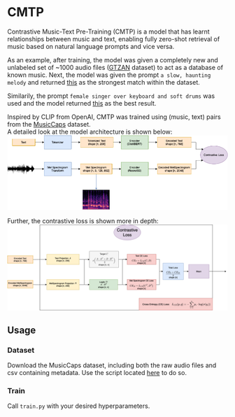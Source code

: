 # CMTP
Contrastive Music-Text Pre-Training (CMTP) is a model that has learnt relationships between music and text, enabling fully zero-shot retrieval of music based on natural language prompts and vice versa.  

As an example, after training, the model was given a completely new and unlabeled set of ~1000 audio files ([GTZAN](https://www.kaggle.com/datasets/andradaolteanu/gtzan-dataset-music-genre-classification) dataset) to act as a database of known music. Next, the model was given the prompt `a slow, haunting melody` and returned [this](https://github.com/deetsadi/CMTP/assets/47929718/f8e26155-d296-4a0c-96d9-c04499af3347)  as the strongest match within the dataset.  

Similarily, the prompt `female singer over keyboard and soft drums` was used and the model returned [this](https://github.com/deetsadi/CMTP/assets/47929718/f45dbffa-ae27-414f-9b46-17a3e6d4e292) as the best result.  

Inspired by CLIP from OpenAI, CMTP was trained using (music, text) pairs from the [MusicCaps](https://research.google/resources/datasets/musiccaps/) dataset.  
A detailed look at the model architecture is shown below:  
![Training drawio-2](graphics/Training.drawio-2.png)

Further, the contrastive loss is shown more in depth:
![Loss drawio-2](graphics/Loss.drawio-2.png)

## Usage
### Dataset
Download the MusicCaps dataset, including both the raw audio files and csv containing metadata. Use the script located [here](https://github.com/nateraw/download-musiccaps-dataset) to do so.
### Train
Call `train.py` with your desired hyperparameters.

